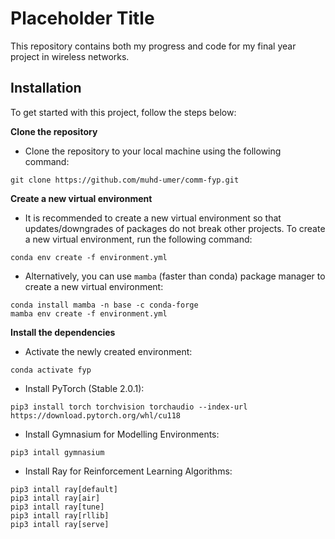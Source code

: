 # Placeholder Title
This repository contains both my progress and code for my final year project in wireless networks.

## Installation
To get started with this project, follow the steps below:

**Clone the repository**
- Clone the repository to your local machine using the following command:
```shell
git clone https://github.com/muhd-umer/comm-fyp.git
```

**Create a new virtual environment**
- It is recommended to create a new virtual environment so that updates/downgrades of packages do not break other projects. To create a new virtual environment, run the following command:
```shell
conda env create -f environment.yml
```

- Alternatively, you can use `mamba` (faster than conda) package manager to create a new virtual environment:
```shell
conda install mamba -n base -c conda-forge
mamba env create -f environment.yml
```

**Install the dependencies**
- Activate the newly created environment:
```shell
conda activate fyp
```

- Install PyTorch (Stable 2.0.1):
```shell
pip3 install torch torchvision torchaudio --index-url https://download.pytorch.org/whl/cu118
```

- Install Gymnasium for Modelling Environments:
```shell
pip3 intall gymnasium
```

- Install Ray for Reinforcement Learning Algorithms:
```shell
pip3 intall ray[default]
pip3 intall ray[air]
pip3 intall ray[tune]
pip3 intall ray[rllib]
pip3 intall ray[serve]
```